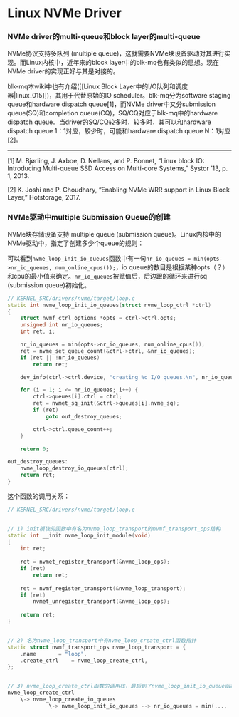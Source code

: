 # Linux NVMe Driver

### NVMe driver的multi-queue和block layer的multi-queue

NVMe协议支持多队列 (multiple queue)，这就需要NVMe块设备驱动对其进行实现。而Linux内核中，近年来的block layer中的blk-mq也有类似的思想。现在NVMe driver的实现正好与其是对接的。

blk-mq本wiki中也有介绍([[Linux Block Layer中的I/O队列和调度器|linux_015]])，其用于代替原始的IO scheduler。blk-mq分为software staging queue和hardware dispatch queue[1]，而NVMe driver中又分submission queue(SQ)和completion queue(CQ)，SQ/CQ对应于blk-mq中的hardware dispatch queue。当driver的SQ/CQ较多时，较多时，其可以和hardware dispatch queue 1：1对应，较少时，可能和hardware dispatch queue N：1对应[2]。

---

[1] M. Bjørling, J. Axboe, D. Nellans, and P. Bonnet, “Linux block IO: Introducing Multi-queue SSD Access on Multi-core Systems,” Systor ’13, p. 1, 2013.

[2] K. Joshi and P. Choudhary, “Enabling NVMe WRR support in Linux Block Layer,” Hotstorage, 2017.


### NVMe驱动中multiple Submission Queue的创建

NVMe块存储设备支持 multiple queue (submission queue)。Linux内核中的NVMe驱动中，指定了创建多少个queue的规则：

可以看到`nvme_loop_init_io_queues`函数中有一句`nr_io_queues = min(opts->nr_io_queues, num_online_cpus());`，io queue的数目是根据某种opts（？）和cpu的最小值来确定。`nr_io_queues`被赋值后，后边跟的循环来进行sq (submission queue)初始化。

```cpp
// KERNEL_SRC/drivers/nvme/target/loop.c
static int nvme_loop_init_io_queues(struct nvme_loop_ctrl *ctrl)
{
    struct nvmf_ctrl_options *opts = ctrl->ctrl.opts;
    unsigned int nr_io_queues;
    int ret, i;

    nr_io_queues = min(opts->nr_io_queues, num_online_cpus());
    ret = nvme_set_queue_count(&ctrl->ctrl, &nr_io_queues);
    if (ret || !nr_io_queues)
        return ret;

    dev_info(ctrl->ctrl.device, "creating %d I/O queues.\n", nr_io_queues);

    for (i = 1; i <= nr_io_queues; i++) {
        ctrl->queues[i].ctrl = ctrl;
        ret = nvmet_sq_init(&ctrl->queues[i].nvme_sq);
        if (ret)
            goto out_destroy_queues;

        ctrl->ctrl.queue_count++;
    }   

    return 0;

out_destroy_queues:
    nvme_loop_destroy_io_queues(ctrl);
    return ret;
}
```

这个函数的调用关系：
```cpp
// KERNEL_SRC/drivers/nvme/target/loop.c


// 1) init模块的函数中有名为nvme_loop_transport的nvmf_transport_ops结构
static int __init nvme_loop_init_module(void)
{   
    int ret;
    
    ret = nvmet_register_transport(&nvme_loop_ops);
    if (ret)
        return ret;
    
    ret = nvmf_register_transport(&nvme_loop_transport);
    if (ret)
        nvmet_unregister_transport(&nvme_loop_ops);
    
    return ret;
}   


// 2) 名为nvme_loop_transport中有nvme_loop_create_ctrl函数指针
static struct nvmf_transport_ops nvme_loop_transport = {
    .name       = "loop",
    .create_ctrl    = nvme_loop_create_ctrl,
};


// 3) nvme_loop_create_ctrl函数的调用栈，最后到了nvme_loop_init_io_queue函数
nvme_loop_create_ctrl  
    \-> nvme_loop_create_io_queues 
             \-> nvme_loop_init_io_queues --> nr_io_queues = min(..., ...)



```